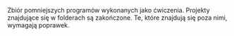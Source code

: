 Zbiór pomniejszych programów wykonanych jako ćwiczenia.
Projekty znajdujące się w folderach są zakończone.
Te, które znajdują się poza nimi, wymagają poprawek.
